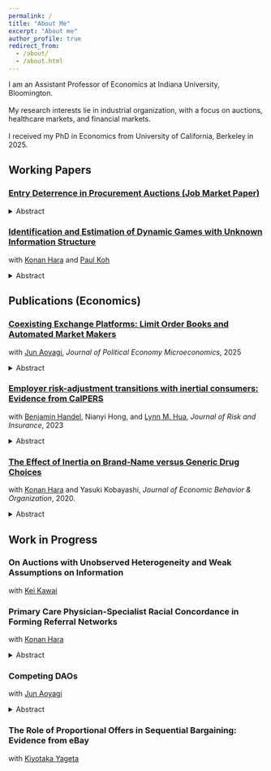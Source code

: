 ```yaml
---
permalink: /
title: "About Me"
excerpt: "About me"
author_profile: true
redirect_from: 
  - /about/
  - /about.html
---
```


I am an Assistant Professor of Economics at Indiana University, Bloomington. 
<br clear="right"/>
<br> My research interests lie in industrial organization, with a focus on auctions, healthcare markets, and financial markets.
<br>
<br> I received my PhD in Economics from University of California, Berkeley in 2025. 

## Working Papers

### [Entry Deterrence in Procurement Auctions (Job Market Paper)](https://yukiito.github.io/files/Ito_EntryDeterrence.pdf)
<details>
  <summary>Abstract</summary>
If a firm can make a credible announcement of its intent to enter a market, it may be able to deter rival firms from entering. We study procurement auctions conducted by Montana Department of Transportation, where a designated online Q&A forum serves as an entry disclosure device. We specify and estimate a model of procurement auctions with costly entry, in which firms have the option to disclose entry during a period before the bids are submitted. We find that disclosure deters entry from other firms, but leads remaining entrants to bid more aggressively. Overall, disclosure is beneficial for a firm if they can disclose at an early period. The availability of disclosure device decreases the auctioneer's payment by 6.3%, while increasing the winner's construction costs by 4.5% and decreasing the total entry costs by 11.1%.  
</details>


### [Identification and Estimation of Dynamic Games with Unknown Information Structure](https://arxiv.org/abs/2205.03706)
with [Konan Hara](https://harakonan.github.io/) and [Paul Koh](https://www.pskoh.com/)
<details>
  <summary>Abstract</summary>
  This paper studies the identification and estimation of dynamic games when the underlying information structure is unknown to the researcher. To tractably characterize the set of Markov perfect equilibrium predictions while maintaining weak assumptions on players' information, we introduce Markov correlated equilibrium, a dynamic analog of Bayes correlated equilibrium. The set of Markov correlated equilibrium predictions coincides with the set of Markov perfect equilibrium predictions that can arise when the players can observe more signals than assumed by the analyst. Using Markov correlated equilibrium as the solution concept, we propose tractable computational strategies for informationally robust estimation, inference, and counterfactual analysis that deal with the non-convexities arising in dynamic environments. We use our method to analyze the dynamic competition between Starbucks and Dunkin' in the US and the role of informational assumptions.
</details>



## Publications (Economics)

### [Coexisting Exchange Platforms: Limit Order Books and Automated Market Makers](https://papers.ssrn.com/sol3/papers.cfm?abstract_id=3808755)
with [Jun Aoyagi](https://jun-aoyagi.webnode.page/),
 *Journal of Political Economy Microeconomics*, 2025
 <details>
  <summary>Abstract</summary>
Blockchain-based decentralized exchanges have adopted automated market makers(AMM)—algorithms that aggregate liquidity and automatically set asset prices. Thispaper analyzes coexisting market structures, a limit-order book (LOB) and an AMM,to investigate their interactions in terms of liquidity. Based on their fundamental designdifferences, we show that fluctuations in liquidity in the AMM stimulate disproportion-ate reactions from informed and noise traders, leading to a positive spillover effect on liquidity in the LOB market. Furthermore, unlike models that primarily focus on theAMM, the coexisting environment leads to a hump-shaped reaction of liquidity supply in the AMM to asset volatility.
</details>


### [Employer risk-adjustment transitions with inertial consumers: Evidence from CalPERS](https://onlinelibrary.wiley.com/doi/full/10.1111/jori.12417)
with [Benjamin Handel](https://www.benjaminhandel.com/), Nianyi Hong, and [Lynn M. Hua](https://www.lynnmhua.com/),
*Journal of Risk and Insurance*, 2023
 <details>
  <summary>Abstract</summary>
Risk-adjustment policies, which transfer money from insurers with healthy consumers to those with sick consumers, are an important tool to contend with adverse selection in health insurance markets. While the steady-state properties of risk-adjustment have been studied extensively, there is less evidence on the transition phase of policy implementation. We study the introduction and removal of risk-adjustment at California Public Employees' Retirement System and show that these changes meaningfully impact premiums via plan differences in enrollee health status. Despite these premium differences, there is limited consumer resorting due to consumer inertia, though new active enrollees respond more fluidly. We show that, with inertial consumers, risk-adjustment changes have substantial distributional consequences, leading to worse outcomes for sicker consumers when removed and vice-versa when implemented. We estimate a model of plan choice with premium sensitivity, brand preferences, and inertia and use these estimates to study the interaction between risk-adjustment policies and the strength of inertia.
</details>


### [The Effect of Inertia on Brand-Name versus Generic Drug Choices](https://www.sciencedirect.com/science/article/pii/S0167268119304147?via%3Dihub)
with [Konan Hara](https://harakonan.github.io/) and Yasuki Kobayashi,
*Journal of Economic Behavior & Organization*, 2020.
 <details>
  <summary>Abstract</summary>
Consumers’ tendency to repurchase products is called inertia. This study investigates inertia in brand-name and generic drug choices, which is manifested by the slow and limited adoption of generic drugs despite their lower prices. We use claims data from Japan and focus on the generic entry of a widely prescribed lipid-lowering drug, Pitavastatin. Observing the periods before and after the generic entry gives us a unique opportunity to identify the effect of inertia. We construct a choice model that incorporates price, heterogeneous brand preferences, and inertia to quantify each component's magnitude. We find that both inertia and heterogeneity in brand preferences have substantial effects. Counterfactual simulations suggest that a nudging policy that removes inertia from previous brand-name users, such as by alerting the patients to switch to cheaper generic drugs, may have substantial effects and enable patients to choose optimally.
</details>



## Work in Progress

### On Auctions with Unobserved Heterogeneity and Weak Assumptions on Information
with [Kei Kawai](http://keikawai.com/)

### Primary Care Physician-Specialist Racial Concordance in Forming Referral Networks
with [Konan Hara](https://harakonan.github.io/)
<details>
  <summary>Abstract</summary>
  We study the role of racial concordance between primary care physicians and specialists in physician referral network formation and its consequences on racial health disparity. Using a 20% random sample of Medicare beneficiaries in the United States, we find that primary care physicians refer patients to the same race specialists more than otherwise, especially when the patients are also the same race. We propose a structural framework to separately identify the racial concordance effect net of health outcome benefits on referral decisions and the racial concordance effect on health outcomes.
</details>



### Competing DAOs
with [Jun Aoyagi](https://jun-aoyagi.webnode.page/)
<details>
  <summary>Abstract</summary>
  A Decentralized Autonomous Organization (DAO) is an entity with no central control and ownership. A group of users discuss, propose, and implement a new platform design with smart contracts on blockchain, taking control away from a centralized platformer. We develop a model of platform competition with the DAO governance structure and analyze how strategic complementarity affects the development of DAOs. Compared to traditional competition between centralized platformers, a DAO introduces an additional layer of competition played by users. Since users are multi-homing, they propose a new platform design by internalizing interactions between platforms and create additional values, which is reflected by the price of a governance token. A platformer can extract this value by issuing a token but must relinquish control of her platform, losing potential fee revenue. Analyzing this tradeoff, we show that centralized platformers tend to be DAOs when strategic complementarity is strong, while an intermediate degree of strategic complementarity leads to the coexistence of a DAO and a traditional centralized platform.
</details>

### The Role of Proportional Offers in Sequential Bargaining: Evidence from eBay
with [Kiyotaka Yageta](https://sites.google.com/view/kiyotaka-yageta/)